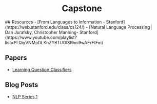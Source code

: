 <h1 align="center"> Capstone </h1>
## Resources
- [From Languages to Information - Stanford](https://web.stanford.edu/class/cs124/)
- [Natural Language Processing | Dan Jurafsky, Christopher Manning- Stanford](https://www.youtube.com/playlist?list=PLQiyVNMpDLKnZYBTUOlSI9mi9wAErFtFm)


## Papers
- [Learning Question Classifiers](https://www.aclweb.org/anthology/C02-1150.pdf)



## Blog Posts

- [NLP Series 1](https://towardsdatascience.com/introducing-natural-language-processing-nlp-series-1-aefbb69a20bc?source=---------22------------------)

